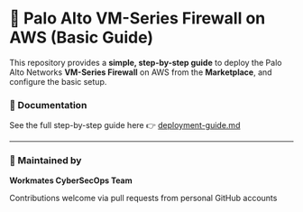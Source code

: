 # 🚀 Palo Alto VM-Series Firewall on AWS (Basic Guide)

This repository provides a **simple, step-by-step guide** to deploy the Palo Alto Networks **VM-Series Firewall** on AWS from the **Marketplace**, and configure the basic setup.

### 📘 Documentation
See the full step-by-step guide here 👉 [deployment-guide.md](deployment-guide.md)

---

### 🏢 Maintained by
**Workmates CyberSecOps Team**

Contributions welcome via pull requests from personal GitHub accounts
